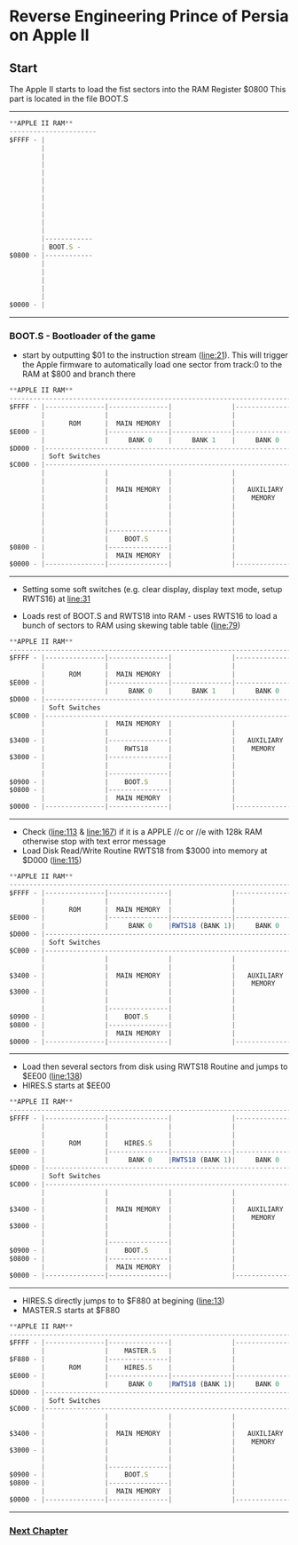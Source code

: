 # Reverse Engineering Prince of Persia on Apple II

## Start
The Apple II starts to load the fist sectors into the RAM Register $0800
This part is located in the file BOOT.S

---
```js
**APPLE II RAM**
----------------------
$FFFF - |
        |
        |
        |
        |
        |
        |
        |
        |
        |
        |
        |
        |------------
        | BOOT.S - 
$0800 - |------------
        |
        |
        |
        |
        |
$0000 - |
```
---

### BOOT.S - Bootloader of the game

- start by outputting $01 to the instruction stream ([line:21](https://github.com/magraina/Prince-of-Persia-Apple-II/blob/master/01%20POP%20Source/Source/BOOT.S#L21)). This will trigger the Apple firmware to automatically load one sector from track:0 to the RAM at $800 and branch there

```js
**APPLE II RAM**
-------------------------------------------------------------------------
$FFFF - |---------------|---------------|               |---------------|
        |               |               |               |               |
        |      ROM      |  MAIN MEMORY  |               |               |
$E000 - |               |---------------|---------------|---------------|---------------|
        |               |     BANK 0    |     BANK 1    |     BANK 0    |     BANK 1    |
$D000 - |---------------------------------------------------------------|---------------|
        | Soft Switches                                                 |
$C000 - |---------------------------------------------------------------|
        |               |               |               |               |
        |               |               |               |               |
        |               |  MAIN MEMORY  |               |   AUXILIARY   |
        |               |               |               |    MEMORY     |
        |               |               |               |               |
        |               |               |               |               |
        |               |               |               |               |
        |               |---------------|               |               |
        |               |    BOOT.S     |               |               |
$0800 - |               |---------------|               |               |
        |               |  MAIN MEMORY  |               |               |
$0000 - |---------------|---------------|               |---------------|
```
---

- Setting some soft switches (e.g. clear display, display text mode, setup RWTS16) at [line:31](https://github.com/magraina/Prince-of-Persia-Apple-II/blob/master/01%20POP%20Source/Source/BOOT.S#L31)

- Loads rest of BOOT.S and RWTS18 into RAM - uses RWTS16 to load a bunch of sectors to RAM using skewing table table ([line:79](https://github.com/magraina/Prince-of-Persia-Apple-II/blob/master/01%20POP%20Source/Source/BOOT.S#L79))


```js
**APPLE II RAM**
-------------------------------------------------------------------------
$FFFF - |---------------|---------------|               |---------------|
        |               |               |               |               |
        |      ROM      |  MAIN MEMORY  |               |               |
$E000 - |               |---------------|---------------|---------------|---------------|
        |               |     BANK 0    |     BANK 1    |     BANK 0    |     BANK 1    |
$D000 - |---------------------------------------------------------------|---------------|
        | Soft Switches                                                 |
$C000 - |---------------------------------------------------------------|
        |               |  MAIN MEMORY  |               |               |
        |               |               |               |               |
$3400 - |               |---------------|               |   AUXILIARY   |
        |               |    RWTS18     |               |    MEMORY     |
$3000 - |               |---------------|               |               |
        |               |               |               |               |
        |               |---------------|               |               |
$0900 - |               |    BOOT.S     |               |               |
$0800 - |               |---------------|               |               |
        |               |  MAIN MEMORY  |               |               |
$0000 - |---------------|---------------|               |---------------|
```
---

- Check ([line:113](https://github.com/magraina/Prince-of-Persia-Apple-II/blob/master/01%20POP%20Source/Source/BOOT.S#L113) & [line:167](https://github.com/magraina/Prince-of-Persia-Apple-II/blob/master/01%20POP%20Source/Source/BOOT.S#L167)) if it is a APPLE //c or //e with 128k RAM otherwise stop with text error message
- Load Disk Read/Write Routine RWTS18 from $3000 into memory at $D000 ([line:115](https://github.com/magraina/Prince-of-Persia-Apple-II/blob/master/01%20POP%20Source/Source/BOOT.S#L115))


```js
**APPLE II RAM**
-------------------------------------------------------------------------
$FFFF - |---------------|---------------|               |---------------|
        |               |               |               |               |
        |      ROM      |  MAIN MEMORY  |               |               |
$E000 - |               |---------------|---------------|---------------|---------------|
        |               |     BANK 0    |RWTS18 (BANK 1)|     BANK 0    |     BANK 1    |
$D000 - |---------------------------------------------------------------|---------------|
        | Soft Switches                                                 |
$C000 - |---------------------------------------------------------------|
        |               |               |               |               |
        |               |               |               |               |
$3400 - |               |  MAIN MEMORY  |               |   AUXILIARY   |
        |               |               |               |    MEMORY     |
$3000 - |               |               |               |               |
        |               |               |               |               |
        |               |---------------|               |               |
$0900 - |               |    BOOT.S     |               |               |
$0800 - |               |---------------|               |               |
        |               |  MAIN MEMORY  |               |               |
$0000 - |---------------|---------------|               |---------------|
```
---

- Load then several sectors from disk using RWTS18 Routine and jumps to $EE00 ([line:138](https://github.com/magraina/Prince-of-Persia-Apple-II/blob/master/01%20POP%20Source/Source/BOOT.S#L138))
- HIRES.S starts at $EE00

```js
**APPLE II RAM**
-------------------------------------------------------------------------
$FFFF - |---------------|---------------|               |---------------|
        |               |               |               |               |
        |               |               |               |               |
        |      ROM      |    HIRES.S    |               |               |
$E000 - |               |---------------|---------------|---------------|---------------|
        |               |     BANK 0    |RWTS18 (BANK 1)|     BANK 0    |     BANK 1    |
$D000 - |---------------------------------------------------------------|---------------|
        | Soft Switches                                                 |
$C000 - |---------------------------------------------------------------|
        |               |               |               |               |
        |               |               |               |               |
$3400 - |               |  MAIN MEMORY  |               |   AUXILIARY   |
        |               |               |               |    MEMORY     |
$3000 - |               |               |               |               |
        |               |               |               |               |
        |               |---------------|               |               |
$0900 - |               |    BOOT.S     |               |               |
$0800 - |               |---------------|               |               |
        |               |  MAIN MEMORY  |               |               |
$0000 - |---------------|---------------|               |---------------|
```
---

- HIRES.S directly jumps to to $F880 at begining ([line:13](https://github.com/magraina/Prince-of-Persia-Apple-II/blob/master/01%20POP%20Source/Source/HIRES.S#L13))
- MASTER.S starts at $F880

```js
**APPLE II RAM**
-------------------------------------------------------------------------
$FFFF - |---------------|---------------|               |---------------|
        |               |    MASTER.S   |               |               |
$F880 - |               |---------------|               |               |
        |      ROM      |    HIRES.S    |               |               |
$E000 - |               |---------------|---------------|---------------|---------------|
        |               |     BANK 0    |RWTS18 (BANK 1)|     BANK 0    |     BANK 1    |
$D000 - |---------------------------------------------------------------|---------------|
        | Soft Switches                                                 |
$C000 - |---------------------------------------------------------------|
        |               |               |               |               |
        |               |               |               |               |
$3400 - |               |  MAIN MEMORY  |               |   AUXILIARY   |
        |               |               |               |    MEMORY     |
$3000 - |               |               |               |               |
        |               |               |               |               |
        |               |---------------|               |               |
$0900 - |               |    BOOT.S     |               |               |
$0800 - |               |---------------|               |               |
        |               |  MAIN MEMORY  |               |               |
$0000 - |---------------|---------------|               |---------------|
```
---

### [Next Chapter](https://github.com/magraina/Prince-of-Persia-Apple-II/blob/master/zz%20Reverse%20Engineering/02-ReverseEngineering-MASTER.md)
